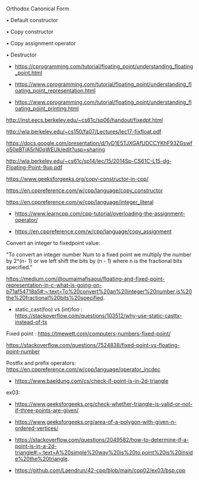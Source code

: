 
Orthodox Canonical Form

• Default constructor

• Copy constructor

• Copy assignment operator

• Destructor


* https://cprogramming.com/tutorial/floating_point/understanding_floating_point.html

* https://www.cprogramming.com/tutorial/floating_point/understanding_floating_point_representation.html

* https://www.cprogramming.com/tutorial/floating_point/understanding_floating_point_printing.html

http://inst.eecs.berkeley.edu/~cs61c/sp06/handout/fixedpt.html

http://wla.berkeley.edu/~cs150/fa07/Lectures/lec17-fixfloat.pdf

https://docs.google.com/presentation/d/1yD1E5TJXGAfUDCCYKhF93ZGswfo50eBTiA5rN0qWEUk/edit?usp=sharing

http://wla.berkeley.edu/~cs61c/sp14/lec/15/2014Sp-CS61C-L15-dg-Floating-Point-9up.pdf

https://www.geeksforgeeks.org/copy-constructor-in-cpp/

https://en.cppreference.com/w/cpp/language/copy_constructor

https://en.cppreference.com/w/cpp/language/integer_literal

* https://www.learncpp.com/cpp-tutorial/overloading-the-assignment-operator/

* https://en.cppreference.com/w/cpp/language/copy_assignment


Convert an integer to fixedpoint value:

"To convert an integer number Num to a fixed point we multiply the number by 2^(n- 1) or we left shift the bits by (n - 1) where n is the fractional bits specified."

https://medium.com/@oumaimafisaoui/floating-and-fixed-point-representation-in-c-what-is-going-on-b71af54718a5#:~:text=To%20convert%20an%20integer%20number,is%20the%20fractional%20bits%20specified.


* static_cast<int>(foo) vs (int)foo : https://stackoverflow.com/questions/103512/why-use-static-casttx-instead-of-tx

Fixed point : https://tmewett.com/computers-numbers-fixed-point/

https://stackoverflow.com/questions/7524838/fixed-point-vs-floating-point-number

Postfix and prefix operators: https://en.cppreference.com/w/cpp/language/operator_incdec


* https://www.baeldung.com/cs/check-if-point-is-in-2d-triangle


ex03:

* https://www.geeksforgeeks.org/check-whether-triangle-is-valid-or-not-if-three-points-are-given/

* https://www.geeksforgeeks.org/area-of-a-polygon-with-given-n-ordered-vertices/

* https://stackoverflow.com/questions/2049582/how-to-determine-if-a-point-is-in-a-2d-triangle#:~:text=A%20simple%20way%20is%20to,point%20is%20inside%20the%20triangle.

* https://github.com/Laendrun/42-cpp/blob/main/cpp02/ex03/bsp.cpp


